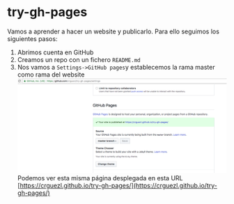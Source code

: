 # try-gh-pages

Vamos a aprender a hacer un website y publicarlo.
Para ello seguimos los siguientes pasos:

1. Abrimos cuenta en GitHub
2. Creamos un repo con un fichero `README.md`
3. Nos vamos a `Settings->GitHub pages`y establecemos la rama master como rama del website
   ![Activacion de las gh-pages](images/Captura%20de%20pantalla%202017-11-07%20a%20las%2012.28.58.png)
Podemos ver esta misma página desplegada en esta
URL [https://crguezl.github.io/try-gh-pages/](https://crguezl.github.io/try-gh-pages/)
